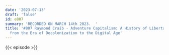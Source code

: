 ```yaml
---
date: '2023-07-13'
draft: 'false'
id: e807
summary: 'RECORDED ON MARCH 14th 2023.  '
title: '#807 Raymond Craib - Adventure Capitalism: A History of Libertarian Exit,
  from the Era of Decolonization to the Digital Age'
---
```

{{< episode >}}
